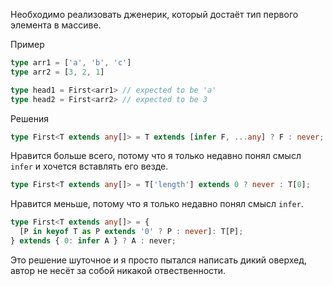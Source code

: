 Необходимо реализовать дженерик, который достаёт тип первого элемента в массиве.

Пример

```ts
type arr1 = ['a', 'b', 'c']
type arr2 = [3, 2, 1]

type head1 = First<arr1> // expected to be 'a'
type head2 = First<arr2> // expected to be 3
```

Решения

```ts
type First<T extends any[]> = T extends [infer F, ...any] ? F : never;
```

Нравится больше всего, потому что я только недавно понял смысл `infer` и хочется вставлять его везде.

```ts
type First<T extends any[]> = T['length'] extends 0 ? never : T[0];
```

Нравится меньше, потому что я только недавно понял смысл `infer`.

```ts
type First<T extends any[]> = {
  [P in keyof T as P extends '0' ? P : never]: T[P];
} extends { 0: infer A } ? A : never;
```

Это решение шуточное и я просто пытался написать дикий оверхед, автор не несёт за собой никакой отвественности.
